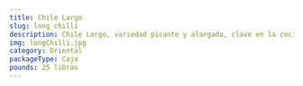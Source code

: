 ```yaml
---
title: Chile Largo
slug: long_chilli
description: Chile Largo, variedad picante y alargada, clave en la cocina asiática para woks, adobos y salsas gourmet. Sabor que combina notas frutales con picante moderado a intenso. Cargado con capsaicina y nutrientes esenciales, es el aliado perfecto para dar carácter a platos salados sin sacrificar calidad.
img: longChilli.jpg
category: Oriental
packageType: Caja
pounds: 25 libras
---
```

